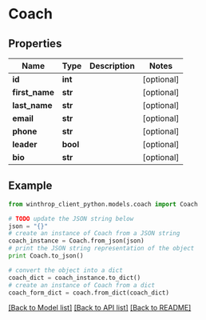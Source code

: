 # Coach


## Properties
Name | Type | Description | Notes
------------ | ------------- | ------------- | -------------
**id** | **int** |  | [optional] 
**first_name** | **str** |  | [optional] 
**last_name** | **str** |  | [optional] 
**email** | **str** |  | [optional] 
**phone** | **str** |  | [optional] 
**leader** | **bool** |  | [optional] 
**bio** | **str** |  | [optional] 

## Example

```python
from winthrop_client_python.models.coach import Coach

# TODO update the JSON string below
json = "{}"
# create an instance of Coach from a JSON string
coach_instance = Coach.from_json(json)
# print the JSON string representation of the object
print Coach.to_json()

# convert the object into a dict
coach_dict = coach_instance.to_dict()
# create an instance of Coach from a dict
coach_form_dict = coach.from_dict(coach_dict)
```
[[Back to Model list]](../README.md#documentation-for-models) [[Back to API list]](../README.md#documentation-for-api-endpoints) [[Back to README]](../README.md)


